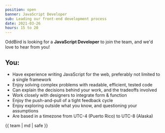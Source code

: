 ```yaml
---
position: open
banner: JavaScript Developer
sub: Leading our front-end development process
date: 2021-03-26
hours: 15 to 20
---
```


OddBird is looking for a **JavaScript Developer** to join the team,
and we'd love to hear from you!

## You:

- Have experience writing JavaScript for the web, preferably not limited to a single framework
- Enjoy solving complex problems with readable, efficient, tested code
- Can explain the decisions behind your work, and the tradeoffs involved
- Work closely with designers to integrate form & function
- Enjoy the push-and-pull of a tight feedback cycle
- Enjoy exploring outside what you know, and questioning your assumptions
- Are based in a timezone from UTC-4 (Puerto Rico) to UTC-8 (Alaska)


{{ team | md | safe }}
